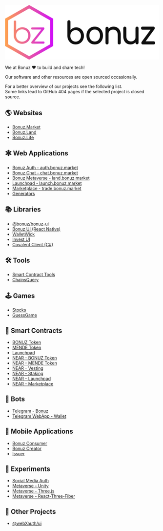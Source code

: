 <picture>
  <source media="(prefers-color-scheme: dark)" srcset="https://raw.githubusercontent.com/bonuz-market/.github/main/profile/bonuz_light.svg" width="120">
  <source media="(prefers-color-scheme: light)" srcset="https://raw.githubusercontent.com/bonuz-market/.github/main/profile/bonuz_dark.svg" width="120">
  <img alt="webxauth logo" src="https://raw.githubusercontent.com/bonuz-market/.github/main/profile/bonuz_dark.svg">
</picture>

We at Bonuz ❤️ to build and share tech!

Our software and other resources are open sourced occasionally.

For a better overview of our projects see the following list.\
Some links lead to GitHub 404 pages if the selected project is closed source.

🌎 Websites
---
- [Bonuz.Market](https://github.com/bonuz-market/bonuz-market)
- [Bonuz.Land](https://github.com/bonuz-market/bonuz-land)
- [Bonuz.Life](https://github.com/bonuz-market/bonuz-life)

🕸 Web Applications
---
- [Bonuz Auth - auth.bonuz.market](https://github.com/bonuz-market/auth-bonuz-market)
- [Bonuz Chat - chat.bonuz.market](https://github.com/bonuz-market/chat-bonuz-market)
- [Bonuz Metaverse - land.bonuz.market](https://github.com/bonuz-market/bonuz-land-nextjs-ts)
- [Launchpad - launch.bonuz.market](https://github.com/bonuz-market/launchpad_web-app)
- [Marketplace - trade.bonuz.market](https://github.com/bonuz-market/marketplace-webapp)
- [Generators](https://github.com/bonuz-market/generators)

📚 Libraries
---
- [@bonuz/bonuz-ui](https://github.com/bonuz-market/bonuz-ui)
- [Bonuz UI (React Native)](https://github.com/bonuz-market/bonuz-ui_react-native)
- [WalletWick](https://github.com/bonuz-market/WalletWick)
- [Invest UI](https://github.com/bonuz-market/invest-ui)
- [Covalent Client (C#)](https://github.com/bonuz-market/covalent)

🛠 Tools
---
- [Smart Contract Tools](https://github.com/bonuz-market/smart-contract-tools)
- [ChainsQuery](https://github.com/bonuz-market/chainsquery)

🕹 Games
---
- [Stocks](https://github.com/bonuz-market/StocksGame)
- [GuessGame](https://github.com/bonuz-market/guessgame-ai)

📄 Smart Contracts
---
- [BONUZ Token](https://github.com/bonuz-market/token)
- [MENDE Token](https://github.com/bonuz-market/MendeToken)
- [Launchpad](https://github.com/bonuz-market/launchpad-smart-contract)
- [NEAR - BONUZ Token](https://github.com/bonuz-market/near-bonuz-token-smart-contract)
- [NEAR - MENDE Token](https://github.com/bonuz-market/near-mende-smart-contract)
- [NEAR - Vesting](https://github.com/bonuz-market/near-vesting-smart-contract)
- [NEAR - Staking](https://github.com/bonuz-market/near-staking-smart-contract)
- [NEAR - Launchpad](https://github.com/bonuz-market/near-launchpad-smart-contract)
- [NEAR - Marketplace](https://github.com/bonuz-market/near-marketplace-smart-contract)

🤖 Bots
---
- [Telegram - Bonuz](https://github.com/bonuz-market/bot-telegram)
- [Telegram WebApp - Wallet](https://github.com/bonuz-market/bot-telegram-webapp)

📱 Mobile Applications
---
- [Bonuz Consumer](https://github.com/bonuz-market/bonuz-app)
- [Bonuz Creator](https://github.com/bonuz-market/creator-portal_mobile-app)
- [Issuer](https://github.com/bonuz-market/app-issuer)

🧪 Experiments
---
- [Social Media Auth](https://github.com/bonuz-market/social-media-auth-prototype)
- [Metaverse - Unity](https://github.com/bonuz-market/bonuz-land-unity)
- [Metaverse - Three.js](https://github.com/bonuz-market/bonuz-land-threejs)
- [Metaverse - React-Three-Fiber](https://github.com/bonuz-market/bonuz-land-react-three-fiber)

💼 Other Projects
---
- [@webXauth/ui](https://github.com/webXauth/webXauth-ui)
